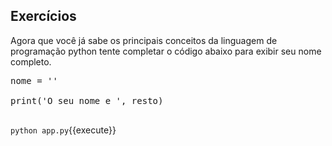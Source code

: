 ## Exercícios

Agora que você já sabe os principais conceitos da linguagem de programação
python tente completar o código abaixo para exibir seu nome completo.


<pre class="file" data-filename="app.py" data-target="replace">
nome = ''

print('O seu nome e ', resto)

</pre>


`python app.py`{{execute}}

